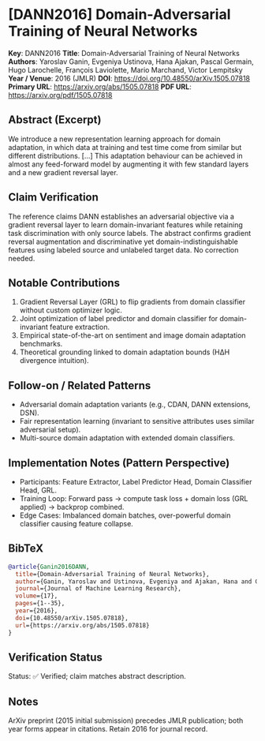 # [DANN2016] Domain-Adversarial Training of Neural Networks

**Key**: DANN2016
**Title**: Domain-Adversarial Training of Neural Networks
**Authors**: Yaroslav Ganin, Evgeniya Ustinova, Hana Ajakan, Pascal Germain, Hugo Larochelle, François Laviolette, Mario Marchand, Victor Lempitsky
**Year / Venue**: 2016 (JMLR)
**DOI**: <https://doi.org/10.48550/arXiv.1505.07818>
**Primary URL**: <https://arxiv.org/abs/1505.07818>
**PDF URL**: <https://arxiv.org/pdf/1505.07818>

## Abstract (Excerpt)

We introduce a new representation learning approach for domain adaptation, in which data at training and test time come from similar but different distributions. [...] This adaptation behaviour can be achieved in almost any feed-forward model by augmenting it with few standard layers and a new gradient reversal layer.

## Claim Verification

The reference claims DANN establishes an adversarial objective via a gradient reversal layer to learn domain-invariant features while retaining task discrimination with only source labels. The abstract confirms gradient reversal augmentation and discriminative yet domain-indistinguishable features using labeled source and unlabeled target data. No correction needed.

## Notable Contributions

1. Gradient Reversal Layer (GRL) to flip gradients from domain classifier without custom optimizer logic.
1. Joint optimization of label predictor and domain classifier for domain-invariant feature extraction.
1. Empirical state-of-the-art on sentiment and image domain adaptation benchmarks.
1. Theoretical grounding linked to domain adaptation bounds (HΔH divergence intuition).

## Follow-on / Related Patterns

- Adversarial domain adaptation variants (e.g., CDAN, DANN extensions, DSN).
- Fair representation learning (invariant to sensitive attributes uses similar adversarial setup).
- Multi-source domain adaptation with extended domain classifiers.

## Implementation Notes (Pattern Perspective)

- Participants: Feature Extractor, Label Predictor Head, Domain Classifier Head, GRL.
- Training Loop: Forward pass → compute task loss + domain loss (GRL applied) → backprop combined.
- Edge Cases: Imbalanced domain batches, over-powerful domain classifier causing feature collapse.

## BibTeX

```bibtex
@article{Ganin2016DANN,
  title={Domain-Adversarial Training of Neural Networks},
  author={Ganin, Yaroslav and Ustinova, Evgeniya and Ajakan, Hana and Germain, Pascal and Larochelle, Hugo and Laviolette, François and Marchand, Mario and Lempitsky, Victor},
  journal={Journal of Machine Learning Research},
  volume={17},
  pages={1--35},
  year={2016},
  doi={10.48550/arXiv.1505.07818},
  url={https://arxiv.org/abs/1505.07818}
}
```

## Verification Status

Status: ✅ Verified; claim matches abstract description.

## Notes

ArXiv preprint (2015 initial submission) precedes JMLR publication; both year forms appear in citations. Retain 2016 for journal record.
